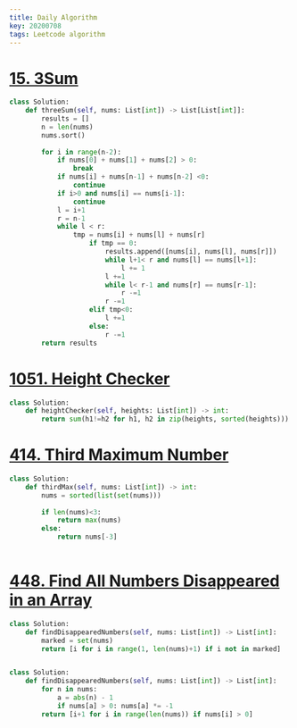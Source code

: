 ```yaml
---
title: Daily Algorithm
key: 20200708
tags: Leetcode algorithm 
---
```


# [15. 3Sum](https://leetcode.com/problems/3sum/)

```python
class Solution:
    def threeSum(self, nums: List[int]) -> List[List[int]]:
        results = []
        n = len(nums)
        nums.sort()
        
        for i in range(n-2):
            if nums[0] + nums[1] + nums[2] > 0:
                break 
            if nums[i] + nums[n-1] + nums[n-2] <0:
                continue
            if i>0 and nums[i] == nums[i-1]:
                continue
            l = i+1
            r = n-1 
            while l < r:
                tmp = nums[i] + nums[l] + nums[r]
                    if tmp == 0:
                        results.append([nums[i], nums[l], nums[r]])
                        while l+1< r and nums[l] == nums[l+1]:
                            l += 1
                        l +=1
                        while l< r-1 and nums[r] == nums[r-1]:
                            r -=1
                        r -=1
                    elif tmp<0:
                        l +=1
                    else:
                        r -=1
        return results
```

# [1051. Height Checker](https://leetcode.com/problems/height-checker/)
```python
class Solution:
    def heightChecker(self, heights: List[int]) -> int:
        return sum(h1!=h2 for h1, h2 in zip(heights, sorted(heights)))
```

# [414. Third Maximum Number](https://leetcode.com/problems/third-maximum-number/)
```python
class Solution:
    def thirdMax(self, nums: List[int]) -> int:
        nums = sorted(list(set(nums)))
       
        if len(nums)<3:
            return max(nums)
        else:
            return nums[-3]
        
```

# [448. Find All Numbers Disappeared in an Array](https://leetcode.com/problems/find-all-numbers-disappeared-in-an-array/)
```python
class Solution:
    def findDisappearedNumbers(self, nums: List[int]) -> List[int]:
        marked = set(nums)
        return [i for i in range(1, len(nums)+1) if i not in marked]
```

```python

class Solution:
    def findDisappearedNumbers(self, nums: List[int]) -> List[int]:
        for n in nums:
            a = abs(n) - 1
            if nums[a] > 0: nums[a] *= -1
        return [i+1 for i in range(len(nums)) if nums[i] > 0]
```
